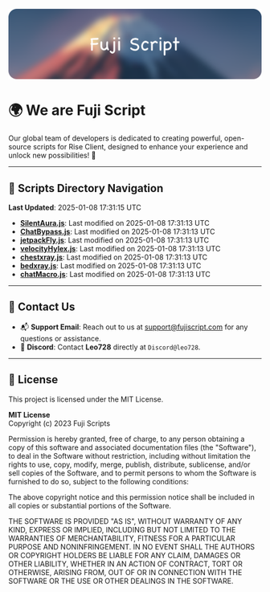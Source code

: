 ![Banner](.github/b.webp)

# 🌍 **We are Fuji Script**

Our global team of developers is dedicated to creating powerful, open-source scripts for Rise Client, designed to enhance your experience and unlock new possibilities! 🌟

---
<!-- SCRIPTS_NAVIGATION_START -->
## 📂 **Scripts Directory Navigation**

**Last Updated**: 2025-01-08 17:31:15 UTC

- **[SilentAura.js](scripts/SilentAura.js)**: Last modified on 2025-01-08 17:31:13 UTC
- **[ChatBypass.js](scripts/ChatBypass.js)**: Last modified on 2025-01-08 17:31:13 UTC
- **[jetpackFly.js](scripts/jetpackFly.js)**: Last modified on 2025-01-08 17:31:13 UTC
- **[velocityHylex.js](scripts/velocityHylex.js)**: Last modified on 2025-01-08 17:31:13 UTC
- **[chestxray.js](scripts/chestxray.js)**: Last modified on 2025-01-08 17:31:13 UTC
- **[bedxray.js](scripts/bedxray.js)**: Last modified on 2025-01-08 17:31:13 UTC
- **[chatMacro.js](scripts/chatMacro.js)**: Last modified on 2025-01-08 17:31:13 UTC

<!-- SCRIPTS_NAVIGATION_END -->

---

## 💬 **Contact Us**  
- 📬 **Support Email**: Reach out to us at [support@fujiscript.com](mailto:support@fujiscript.com) for any questions or assistance.  
- 💬 **Discord**: Contact **Leo728** directly at `Discord@leo728`.

---

## 📜 **License**

This project is licensed under the MIT License.  

**MIT License**  
Copyright (c) 2023 Fuji Scripts  

Permission is hereby granted, free of charge, to any person obtaining a copy of this software and associated documentation files (the "Software"), to deal in the Software without restriction, including without limitation the rights to use, copy, modify, merge, publish, distribute, sublicense, and/or sell copies of the Software, and to permit persons to whom the Software is furnished to do so, subject to the following conditions:  

The above copyright notice and this permission notice shall be included in all copies or substantial portions of the Software.  

THE SOFTWARE IS PROVIDED "AS IS", WITHOUT WARRANTY OF ANY KIND, EXPRESS OR IMPLIED, INCLUDING BUT NOT LIMITED TO THE WARRANTIES OF MERCHANTABILITY, FITNESS FOR A PARTICULAR PURPOSE AND NONINFRINGEMENT. IN NO EVENT SHALL THE AUTHORS OR COPYRIGHT HOLDERS BE LIABLE FOR ANY CLAIM, DAMAGES OR OTHER LIABILITY, WHETHER IN AN ACTION OF CONTRACT, TORT OR OTHERWISE, ARISING FROM, OUT OF OR IN CONNECTION WITH THE SOFTWARE OR THE USE OR OTHER DEALINGS IN THE SOFTWARE.  
